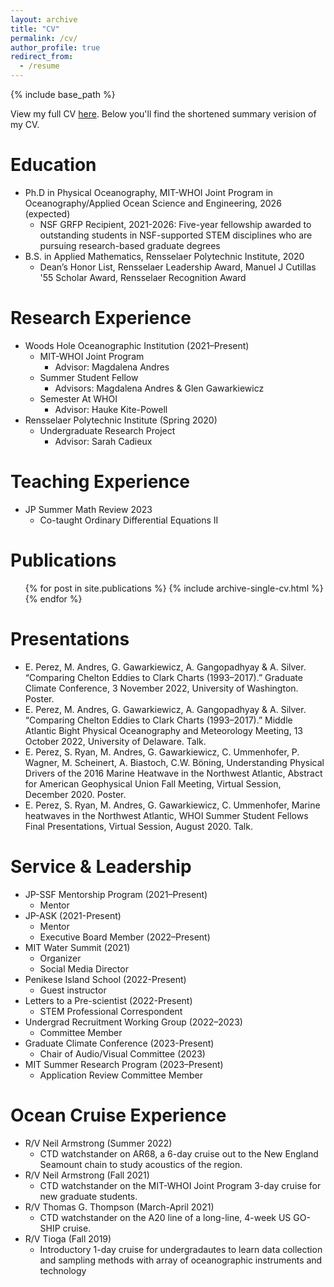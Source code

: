 ```yaml
---
layout: archive
title: "CV"
permalink: /cv/
author_profile: true
redirect_from:
  - /resume
---
```


{% include base_path %}

View my full CV [here](https://docs.google.com/document/d/1SCyCq02UhmFdHJE0R0XNfRBcwvJ8-XwOPwA6L10VnX0/edit?usp=sharing). Below you'll find the shortened summary verision of my CV.

Education
======
* Ph.D in Physical Oceanography, MIT-WHOI Joint Program in Oceanography/Applied Ocean Science and Engineering, 2026 (expected)
  * NSF GRFP Recipient, 2021-2026: Five-year fellowship awarded to outstanding students in NSF-supported STEM disciplines who are pursuing research-based graduate degrees 
* B.S. in Applied Mathematics, Rensselaer Polytechnic Institute, 2020
  * Dean’s Honor List, Rensselaer Leadership Award, Manuel J Cutillas '55 Scholar Award, Rensselaer Recognition Award

Research Experience
======
* Woods Hole Oceanographic Institution (2021–Present)
  * MIT-WHOI Joint Program
    * Advisor: Magdalena Andres
  * Summer Student Fellow
    * Advisors: Magdalena Andres & Glen Gawarkiewicz
  * Semester At WHOI
    * Advisor: Hauke Kite-Powell
* Rensselaer Polytechnic Institute (Spring 2020)
  * Undergraduate Research Project
    * Advisor: Sarah Cadieux
  
Teaching Experience
======
* JP Summer Math Review 2023
  * Co-taught Ordinary Differential Equations II

Publications
======
  <ul>{% for post in site.publications %}
    {% include archive-single-cv.html %}
  {% endfor %}</ul>
  
Presentations
======
* E. Perez, M. Andres, G. Gawarkiewicz, A. Gangopadhyay & A. Silver. “Comparing Chelton Eddies to Clark Charts (1993–2017).” Graduate Climate Conference, 3 November 2022, University of Washington. Poster.
* E. Perez, M. Andres, G. Gawarkiewicz, A. Gangopadhyay & A. Silver. “Comparing Chelton Eddies to Clark Charts (1993–2017).” Middle Atlantic Bight Physical Oceanography and Meteorology Meeting, 13 October 2022, University of Delaware. Talk.
* E. Perez, S. Ryan, M. Andres, G. Gawarkiewicz, C. Ummenhofer, P. Wagner, M. Scheinert, A. Biastoch, C.W. Böning, Understanding Physical Drivers of the 2016 Marine Heatwave in the Northwest Atlantic, Abstract for American Geophysical Union Fall Meeting, Virtual Session, December 2020. Poster.
* E. Perez, S. Ryan, M. Andres, G. Gawarkiewicz, C. Ummenhofer, Marine heatwaves in the Northwest Atlantic, WHOI Summer Student Fellows Final Presentations, Virtual Session, August 2020. Talk. 
  
Service & Leadership
======
* JP-SSF Mentorship Program	(2021–Present)
  * Mentor
* JP-ASK (2021-Present)
  * Mentor
  * Executive Board Member (2022–Present)
* MIT Water Summit (2021)
  * Organizer
  * Social Media Director 
* Penikese Island School (2022-Present)
  * Guest instructor
* Letters to a Pre-scientist (2022-Present)
  * STEM Professional Correspondent
* Undergrad Recruitment Working Group (2022–2023)
  * Committee Member
* Graduate Climate Conference (2023-Present)
  * Chair of Audio/Visual Committee (2023)
* MIT Summer Research Program (2023–Present)
  * Application Review Committee Member

Ocean Cruise Experience
======
* R/V Neil Armstrong (Summer 2022)
  *  CTD watchstander on AR68, a 6-day cruise out to the New England Seamount chain to study acoustics of the region.
* R/V Neil Armstrong (Fall  2021)
  * CTD watchstander on the MIT-WHOI Joint Program 3-day cruise for new graduate students.
* R/V Thomas G. Thompson	(March-April 2021)
  * CTD watchstander on the A20 line of a long-line, 4-week US GO-SHIP cruise. 
* R/V Tioga (Fall 2019)
  * Introductory 1-day cruise for undergradautes to learn data collection and sampling methods with array of oceanographic instruments and technology

